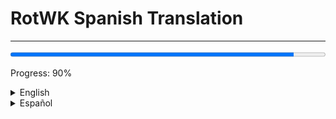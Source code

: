 # RotWK Spanish Translation

---

<progress value="90" max="100" style="width: 100%;"></progress>
<p>Progress: 90%</p>


<details>
  <summary>English</summary>

## Description

Spanish translation files for *RotWK* Unofficial Patch 2.02. Focused on localization and community collaboration.

## Files Included

- `lotr.str` — Spanish string table.
- `spanishstrings202_v9.5.2.big` — Compiled translation file.

## Installation

1. Copy `.big` file into your RotWK installation folder:
   `C:\Program Files (x86)\Electronic Arts\The Lord of the Rings, The Rise of the Witch-king\lang`

2. Ensure Unofficial Patch 2.02 (v9.5.2 or compatible) is installed.

3. Launch the game — Spanish text should appear.

## License

This project is licensed under the **GNU GPL v3.0**.
You may use, modify, and distribute it, but derivatives must remain open source.

## Contributing

Suggestions and improvements are welcome!
Fork the repo and send a pull request.

## Credits

@Epsilon - Ultimategladia
@Kavalier - Doble K

</details>

<details>
  <summary>Español</summary>

## Descripción

Archivos de traducción al español para *El Señor de los Anillos: La Batalla por la Tierra Media II – El Ascenso del Rey Brujo* (RotWK) Parche No Oficial 2.02. Enfocado en localización y colaboración comunitaria.

## Archivos Incluidos

- `lotr.str` — Tabla principal de textos en español.
- `spanishstrings202_v9.5.2.big` — Archivo de traducción compilado.

## Instalación

1. Copia el archivo `.big` en la carpeta de instalación de *El Señor de los Anillos: La Batalla por la Tierra Media II – El Ascenso del Rey Brujo* (`RotWK`):
   `C:\Program Files (x86)\Electronic Arts\El Señor de los Anillos: La Batalla por la Tierra Media II – El Ascenso del Rey Brujo\lang`

2. Asegúrate de tener instalado el Parche No Oficial 2.02 (v9.5.2 o compatible).

3. Ejecuta el juego — el texto en español debería aparecer.

## Licencia

Este proyecto está licenciado bajo la **GNU GPL v3.0**.
Puedes usar, modificar y distribuir el proyecto, pero las obras derivadas deben permanecer open source.

## Contribuciones

Se agradecen sugerencias y mejoras.
Haz un fork del repositorio y envía un pull request.

## Creditos

@Epsilon - Ultimategladia
@Kavalier - Doble K

</details>
